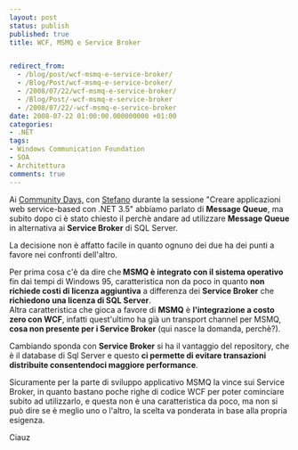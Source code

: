 ```yaml
---
layout: post
status: publish
published: true
title: WCF, MSMQ e Service Broker


redirect_from: 
  - /blog/post/wcf-msmq-e-service-broker/
  - /Blog/Post/wcf-msmq-e-service-broker/
  - /2008/07/22/wcf-msmq-e-service-broker/
  - /Blog/Post/-wcf-msmq-e-service-broker
  - /2008/07/22/-wcf-msmq-e-service-broker
date: 2008-07-22 01:00:00.000000000 +01:00
categories:
- .NET
tags:
- Windows Communication Foundation
- SOA
- Architettura
comments: true
---
```

<p><span>Ai <a onclick="blankUrl(this.href); return false;" href="http://www.communitydays.it/">Community Days,</a> con <a onclick="blankUrl(this.href); return false;" href="http://blogs.aspitalia.com/sm15455">Stefano</a> durante la sessione &quot;Creare applicazioni web service-based con .NET 3.5&quot; abbiamo parlato di <strong>Message Queue</strong>, ma subito dopo ci &egrave; stato chiesto il perch&egrave; andare ad utilizzare <strong>Message Queue</strong> in alternativa ai <strong>Service Broker</strong> di SQL Server. </span></p>
<p>La decisione non &egrave; affatto facile in quanto ognuno dei due ha dei punti a favore nei confronti dell'altro.</p>
<p>Per prima cosa c'&egrave; da dire che<strong> MSMQ &egrave; integrato con il sistema operativo</strong> fin dai tempi di Windows 95, caratteristica non da poco in quanto <strong>non richiede costi di licenza aggiuntiva</strong> a differenza dei <strong>Service Broker</strong> che <strong>richiedono una licenza di SQL Server</strong>. <br />
Altra caratteristica che gioca a favore di <strong>MSMQ</strong> &egrave; <strong>l'integrazione a costo zero con WCF</strong>, infatti quest'ultimo ha gi&agrave; un transport channel per MSMQ, <strong>cosa non presente per i Service Broker</strong> (qui nasce la domanda, perch&egrave;?).</p>
<p>Cambiando sponda con <strong>Service Broker</strong> si ha il vantaggio del repository, che &egrave; il database di Sql Server e questo <strong>ci permette di evitare transazioni distribuite consentendoci maggiore performance</strong>.</p>
<p>Sicuramente per la parte di sviluppo applicativo MSMQ la vince sui Service Broker, in quanto bastano poche righe di codice WCF per poter cominciare subito ad utilizzarlo, e questa non &egrave; una caratteristica da poco, ma non si pu&ograve; dire se &egrave; meglio uno o l'altro, la scelta va ponderata in base alla propria esigenza.</p>
<p>Ciauz</p>
<p>&nbsp;</p>
